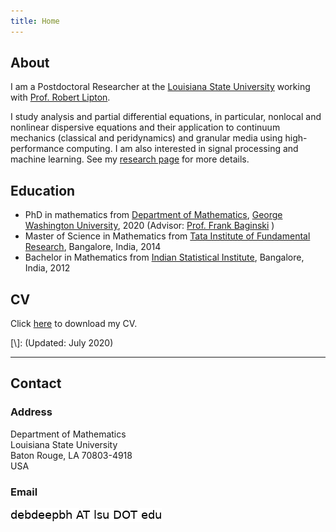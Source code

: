 ```yaml
---
title: Home
---
```

## About 

I am a Postdoctoral Researcher at the [Louisiana State University](https://www.math.lsu.edu) working with [Prof. Robert Lipton](https://www.math.lsu.edu/~lipton/).

I study analysis and partial differential equations, in particular, nonlocal and nonlinear dispersive equations and their application to continuum mechanics (classical and peridynamics) and granular media using high-performance computing. I am also interested in signal processing and machine learning. See my [research page](/research/) for more details.

## Education

* PhD in mathematics from [Department of Mathematics](https://math.columbian.gwu.edu/), [George Washington University](https://www.gwu.edu/), 2020 (Advisor: [Prof. Frank Baginski](https://home.gwu.edu/~baginski/baginski.html) )
* Master of Science in Mathematics from [Tata Institute of Fundamental Research](https://www.math.tifrbng.res.in/), Bangalore, India, 2014
* Bachelor in Mathematics from [Indian Statistical Institute](http://www.isibang.ac.in/), Bangalore, India, 2012

## CV

Click [here](./content/cv-debdeep.pdf) to download my CV. 

[\\]: (Updated: July 2020)

* * * 

## Contact

### Address

Department of Mathematics <br/>
Louisiana State University <br/>
Baton Rouge, LA 70803-4918 <br/>
USA <br/>

### Email
![email](./content/email-lsu.png)

